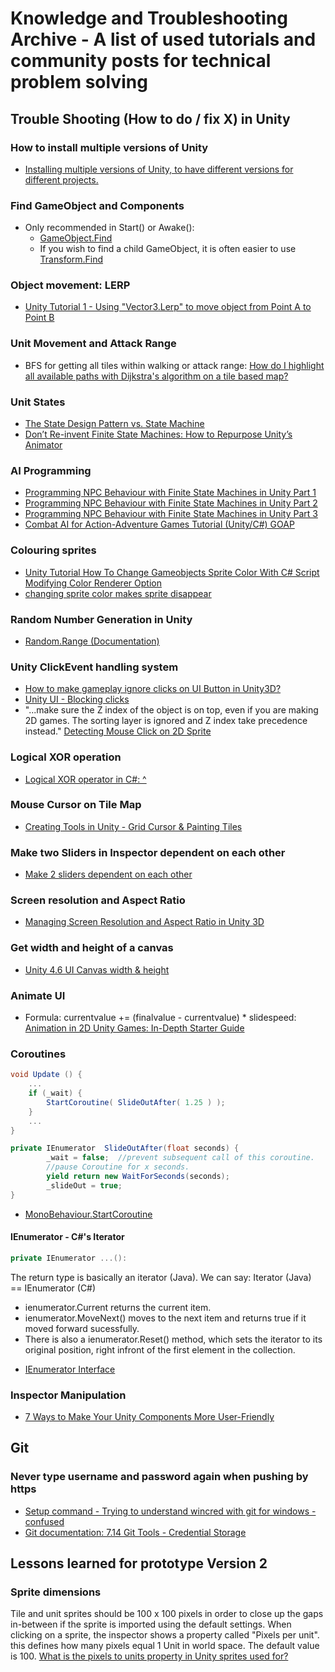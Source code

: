 # Knowledge and Troubleshooting Archive - A list of used tutorials and community posts for technical problem solving

## Trouble Shooting (How to do / fix X) in Unity

### How to install multiple versions of Unity
- [Installing multiple versions of Unity, to have different versions for different projects.](https://forum.unity.com/threads/installing-multiple-versions-of-unity-to-have-different-versions-for-different-projects.505556/)

### Find GameObject and Components
- Only recommended in Start() or Awake():
  - [GameObject.Find](https://docs.unity3d.com/ScriptReference/GameObject.Find.html)
  - If you wish to find a child GameObject, it is often easier to use [Transform.Find](https://docs.unity3d.com/ScriptReference/Transform.Find.html)

### Object movement: LERP
- [Unity Tutorial 1 - Using "Vector3.Lerp" to move object from Point A to Point B](https://www.youtube.com/watch?v=k9FvVwd5pR4&t=175s&list=PLW5H12krTaY3XhCyksjj8WvtMIvYL5Tzq&index=7)

### Unit Movement and Attack Range
- BFS for getting all tiles within walking or attack range: [How do I highlight all available paths with Dijkstra's algorithm on a tile based map?](https://answers.unity.com/questions/1063687/how-do-i-highlight-all-available-paths-with-dijkst.html?sort=oldest)

### Unit States
- [The State Design Pattern vs. State Machine](https://www.codeproject.com/Articles/509234/The-State-Design-Pattern-vs-State-Machine)
- [Don’t Re-invent Finite State Machines: How to Repurpose Unity’s Animator](https://medium.com/the-unity-developers-handbook/dont-re-invent-finite-state-machines-how-to-repurpose-unity-s-animator-7c6c421e5785)

### AI Programming
- [Programming NPC Behaviour with Finite State Machines in Unity Part 1](https://www.youtube.com/watch?v=NEvdyefORBo)
- [Programming NPC Behaviour with Finite State Machines in Unity Part 2](https://www.youtube.com/watch?v=tdYsq96kCYI)
- [Programming NPC Behaviour with Finite State Machines in Unity Part 3](https://www.youtube.com/watch?v=5qDadIloxvU)
- [Combat AI for Action-Adventure Games Tutorial (Unity/C#) GOAP](https://www.youtube.com/watch?v=n6vn7d5R_2c)

### Colouring sprites
- [Unity Tutorial How To Change Gameobjects Sprite Color With C# Script Modifying Color Renderer Option](https://www.youtube.com/watch?v=J66UkLJHzCY&t=0s&list=PLW5H12krTaY3XhCyksjj8WvtMIvYL5Tzq&index=10)
- [changing sprite color makes sprite disappear](https://answers.unity.com/questions/1144563/changing-sprite-color-makes-sprite-disappear.html)  

### Random Number Generation in Unity
- [Random.Range (Documentation)](https://docs.unity3d.com/ScriptReference/Random.html)  

### Unity ClickEvent handling system
- [How to make gameplay ignore clicks on UI Button in Unity3D?](https://stackoverflow.com/questions/35529940/how-to-make-gameplay-ignore-clicks-on-ui-button-in-unity3d)
- [Unity UI - Blocking clicks](https://www.youtube.com/watch?v=EVZiv7DLU6E)
- "...make sure the Z index of the object is on top, even if you are making 2D games. The sorting layer is ignored and Z index take precedence instead." [Detecting Mouse Click on 2D Sprite](https://answers.unity.com/questions/574830/detecting-mouse-click-on-2d-sprite.html)

### Logical XOR operation
- [Logical XOR operator in C#: ^](http://becdetat.com/logical-xor-operator-in-c.html)

### Mouse Cursor on Tile Map
- [Creating Tools in Unity - Grid Cursor & Painting Tiles](https://www.youtube.com/watch?v=B2s7QNAvrcU)

### Make two Sliders in Inspector dependent on each other
- [Make 2 sliders dependent on each other](https://answers.unity.com/questions/1112804/make-2-sliders-dependent-on-each-other.html)

### Screen resolution and Aspect Ratio
- [Managing Screen Resolution and Aspect Ratio in Unity 3D](http://www.aclockworkberry.com/managing-screen-resolution-and-aspect-ratio-in-unity-3d/)

### Get width and height of a canvas
- [Unity 4.6 UI Canvas width & height](https://answers.unity.com/questions/889220/unity-46-ui-canvas-width-height.html)

### Animate UI
- Formula: currentvalue += (finalvalue - currentvalue) * slidespeed: [Animation in 2D Unity Games: In-Depth Starter Guide](https://www.gamasutra.com/blogs/AlexRose/20130905/199662/Animation_in_2D_Unity_Games_InDepth_Starter_Guide.php)

### Coroutines
```C#
void Update () {
    ...
    if (_wait) {
		StartCoroutine( SlideOutAfter( 1.25 ) );
	}
    ...
}

private IEnumerator  SlideOutAfter(float seconds) {
		_wait = false;	//prevent subsequent call of this coroutine.
		//pause Coroutine for x seconds.
        yield return new WaitForSeconds(seconds);
		_slideOut = true;
}
```
- [MonoBehaviour.StartCoroutine](https://docs.unity3d.com/ScriptReference/MonoBehaviour.StartCoroutine.html)

#### IEnumerator - C#'s Iterator
``` C#
private IEnumerator ...():  
```
The return type is basically an iterator (Java). We can say: Iterator (Java) == IEnumerator (C#)  
  
* ienumerator.Current returns the current item.  
* ienumerator.MoveNext() moves to the next item and returns true if it moved forward sucessfully.  
* There is also a ienumerator.Reset() method, which sets the iterator to its original position, right infront of the first element in the collection.  
- [IEnumerator Interface](https://msdn.microsoft.com/en-us/library/system.collections.ienumerator(v=vs.110).aspx)


### Inspector Manipulation
- [7 Ways to Make Your Unity Components More User-Friendly](http://thehiddensignal.com/7-ways-to-make-your-unity-components-more-user-friendly/)

## Git

### Never type username and password again when pushing by https
- [Setup command - Trying to understand wincred with git for windows - confused](https://stackoverflow.com/questions/38333752/trying-to-understand-wincred-with-git-for-windows-confused)
- [Git documentation: 7.14 Git Tools - Credential Storage](https://git-scm.com/book/en/v2/Git-Tools-Credential-Storage)


## Lessons learned for prototype Version 2

### Sprite dimensions
Tile and unit sprites should be 100 x 100 pixels in order to close up the gaps in-between if the sprite is imported using the default settings. When clicking on a sprite, the inspector shows a property called "Pixels per unit". this defines how many pixels equal 1 Unit in world space. The default value is 100.
[What is the pixels to units property in Unity sprites used for?](https://gamedev.stackexchange.com/questions/83433/what-is-the-pixels-to-units-property-in-unity-sprites-used-for)